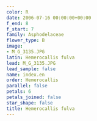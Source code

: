 ```yaml
---
color: R
date: 2006-07-16 00:00:00+00:00
f_end: 8
f_start: 7
family: Asphodelaceae
flower_type: B
image:
- M_G_3135.JPG
latin: Hemerocallis fulva
lead: M_G_3135.JPG
lead_sample: false
name: index.en
order: Hemerocallis
parallel: false
petals: 6
petals_joined: false
star_shape: false
title: Hemerocallis fulva
---
```

